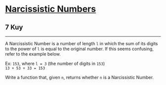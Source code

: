<h1><a href="https://www.codewars.com/kata/56b22765e1007b79f2000079">Narcissistic Numbers</a></h1>
<h2>7 Kuy</h2>
<hr>
<p>A Narcissistic Number is a number of length <code>l</code> in which the sum of its digits 
to the power of <code>l</code> is equal to the original number. 
If this seems confusing, refer to the example below.</p>
<p>Ex: <code>153</code>, where <code>l = 3</code> (the number of digits in <code>153</code>)<br>
<code>13 + 53 + 33 = 153</code></p>
<p>Write a function that, given <code>n</code>, returns whether <code>n</code> is a Narcissistic Number.</p>